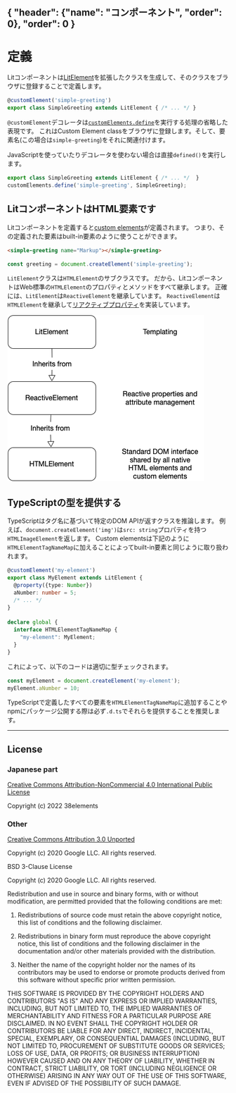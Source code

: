 { "header": {"name": "コンポーネント", "order": 0}, "order": 0 }
---
# 定義

Litコンポーネントは[LitElement](https://japanese-document.github.io/lit/api-LitElement.html)を拡張したクラスを生成して、そのクラスをブラウザに登録することで定義します。

```ts
@customElement('simple-greeting')
export class SimpleGreeting extends LitElement { /* ... */ }
```

`@customElement`デコレータは[`customElements.define`](https://developer.mozilla.org/en-US/docs/Web/API/CustomElementRegistry/define)を実行する処理の省略した表現です。
これはCustom Element classをブラウザに登録します。そして、要素名(この場合は`simple-greeting`)をそれに関連付けます。

JavaScriptを使っていたりデコレータを使わない場合は直接`defined()`を実行します。

```js
export class SimpleGreeting extends LitElement { /* ... */  }
customElements.define('simple-greeting', SimpleGreeting);
```

## LitコンポーネントはHTML要素です

Litコンポーネントを定義すると[custom elements](https://developer.mozilla.org/en-US/docs/Web/Web_Components/Using_custom_elements)が定義されます。
つまり、その定義された要素はbuilt-in要素のように使うことができます。

```html
<simple-greeting name="Markup"></simple-greeting>
```

```js
const greeting = document.createElement('simple-greeting');
```

`LitElement`クラスは`HTMLElement`のサブクラスです。
だから、LitコンポーネントはWeb標準の`HTMLElement`のプロパティとメソッドをすべて継承します。
正確には、`LitElement`は`ReactiveElement`を継承しています。
`ReactiveElement`は`HTMLElement`を継承して[リアクティブプロパティ](https://japanese-document.github.io/lit/components-properties.html)を実装しています。

![lit-element-inheritance.png](images/lit-element-inheritance.png)

## TypeScriptの型を提供する

TypeScriptはタグ名に基づいて特定のDOM APIが返すクラスを推論します。
例えば、`document.createElement('img')`は`src: string`プロパティを持つ`HTMLImageElement`を返します。
Custom elementsは下記のように`HTMLElementTagNameMap`に加えることによってbuilt-in要素と同じように取り扱われます。

```ts
@customElement('my-element')
export class MyElement extends LitElement {
  @property({type: Number})
  aNumber: number = 5;
  /* ... */
}

declare global {
  interface HTMLElementTagNameMap {
    "my-element": MyElement;
  }
}
```

これによって、以下のコードは適切に型チェックされます。

```ts
const myElement = document.createElement('my-element');
myElement.aNumber = 10;
```

TypeScriptで定義したすべての要素を`HTMLElementTagNameMap`に追加することや
npmにパッケージ公開する際は必ず`.d.ts`でそれらを提供することを推奨します。

---

## License

### Japanese part

[Creative Commons Attribution-NonCommercial 4.0 International Public License](https://creativecommons.org/licenses/by-nc/4.0/legalcode)

Copyright (c) 2022 38elements

### Other

[Creative Commons Attribution 3.0 Unported](https://creativecommons.org/licenses/by/3.0/deed.en)

Copyright (c) 2020 Google LLC. All rights reserved.

BSD 3-Clause License

Copyright (c) 2020 Google LLC. All rights reserved.

Redistribution and use in source and binary forms, with or without
modification, are permitted provided that the following conditions are met:

1. Redistributions of source code must retain the above copyright notice, this
   list of conditions and the following disclaimer.

2. Redistributions in binary form must reproduce the above copyright notice,
   this list of conditions and the following disclaimer in the documentation
   and/or other materials provided with the distribution.

3. Neither the name of the copyright holder nor the names of its
   contributors may be used to endorse or promote products derived from
   this software without specific prior written permission.

THIS SOFTWARE IS PROVIDED BY THE COPYRIGHT HOLDERS AND CONTRIBUTORS "AS IS"
AND ANY EXPRESS OR IMPLIED WARRANTIES, INCLUDING, BUT NOT LIMITED TO, THE
IMPLIED WARRANTIES OF MERCHANTABILITY AND FITNESS FOR A PARTICULAR PURPOSE ARE
DISCLAIMED. IN NO EVENT SHALL THE COPYRIGHT HOLDER OR CONTRIBUTORS BE LIABLE
FOR ANY DIRECT, INDIRECT, INCIDENTAL, SPECIAL, EXEMPLARY, OR CONSEQUENTIAL
DAMAGES (INCLUDING, BUT NOT LIMITED TO, PROCUREMENT OF SUBSTITUTE GOODS OR
SERVICES; LOSS OF USE, DATA, OR PROFITS; OR BUSINESS INTERRUPTION) HOWEVER
CAUSED AND ON ANY THEORY OF LIABILITY, WHETHER IN CONTRACT, STRICT LIABILITY,
OR TORT (INCLUDING NEGLIGENCE OR OTHERWISE) ARISING IN ANY WAY OUT OF THE USE
OF THIS SOFTWARE, EVEN IF ADVISED OF THE POSSIBILITY OF SUCH DAMAGE.